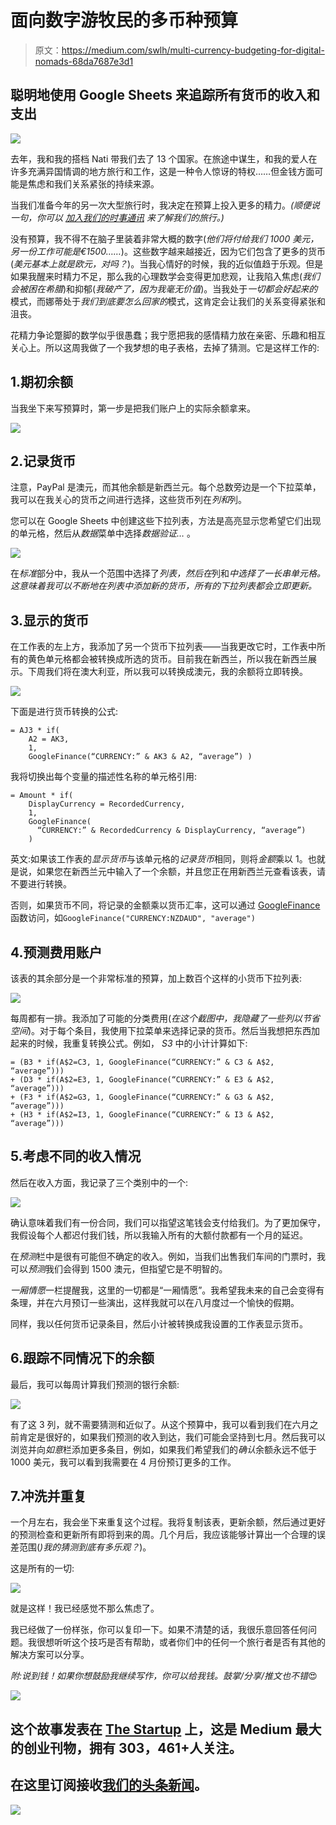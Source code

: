 # 面向数字游牧民的多币种预算

> 原文：<https://medium.com/swlh/multi-currency-budgeting-for-digital-nomads-68da7687e3d1>

## 聪明地使用 Google Sheets 来追踪所有货币的收入和支出

![](img/ea04a63fc52b84d6d8be062a299d6ab0.png)

去年，我和我的搭档 Nati 带我们去了 13 个国家。在旅途中谋生，和我的爱人在许多充满异国情调的地方旅行和工作，这是一种令人惊讶的特权……但金钱方面可能是焦虑和我们关系紧张的持续来源。

当我们准备今年的另一次大型旅行时，我决定在预算上投入更多的精力。*(顺便说一句，你可以* [*加入我们的时事通讯*](http://eepurl.com/de1yEn) *来了解我们的旅行。)*

没有预算，我不得不在脑子里装着非常大概的数字(*他们将付给我们 1000 美元，另一份工作可能是€1500……*)。这些数字越来越接近，因为它们包含了更多的货币(*美元基本上就是欧元，对吗？*)。当我心情好的时候，我的近似值趋于乐观。但是如果我醒来时精力不足，那么我的心理数学会变得更加悲观，让我陷入焦虑(*我们会被困在希腊*)和抑郁(*我破产了，因为我毫无价值*)。当我处于*一切都会好起来的*模式，而娜蒂处于*我们到底要怎么回家的*模式，这肯定会让我们的关系变得紧张和沮丧。

花精力争论蹩脚的数学似乎很愚蠢；我宁愿把我的感情精力放在亲密、乐趣和相互关心上。所以这周我做了一个我梦想的电子表格，去掉了猜测。它是这样工作的:

## 1.期初余额

当我坐下来写预算时，第一步是把我们账户上的实际余额拿来。

![](img/89ac72ed6500e88dfd4926621def41f1.png)

## 2.记录货币

注意，PayPal 是澳元，而其他余额是新西兰元。每个总数旁边是一个下拉菜单，我可以在我关心的货币之间进行选择，这些货币列在*列和*列。

您可以在 Google Sheets 中创建这些下拉列表，方法是高亮显示您希望它们出现的单元格，然后从*数据*菜单中选择*数据验证…* 。

![](img/3860fb8fc10ad3c0da467b0d50ab021d.png)

在*标准*部分中，我从一个范围中选择了*列表，然后在*列和*中选择了一长串单元格。这意味着我可以不断地在列表中添加新的货币，所有的下拉列表都会立即更新。*

## 3.显示的货币

在工作表的左上方，我添加了另一个货币下拉列表——当我更改它时，工作表中所有的黄色单元格都会被转换成所选的货币。目前我在新西兰，所以我在新西兰展示。下周我们将在澳大利亚，所以我可以转换成澳元，我的余额将立即转换。

![](img/855c82b094f81e998c415d26b9ab724d.png)

下面是进行货币转换的公式:

```
= AJ3 * if( 
    A2 = AK3, 
    1, 
    GoogleFinance(“CURRENCY:” & AK3 & A2, “average”) )
```

我将切换出每个变量的描述性名称的单元格引用:

```
= Amount * if(
    DisplayCurrency = RecordedCurrency, 
    1, 
    GoogleFinance(
      “CURRENCY:” & RecordedCurrency & DisplayCurrency, “average”) 
    )
```

英文:如果该工作表的*显示货币*与该单元格的*记录货币*相同，则将*金额*乘以 1。也就是说，如果您在新西兰元中输入了一个余额，并且您正在用新西兰元查看该表，请不要进行转换。

否则，如果货币不同，将记录的金额乘以货币汇率，这可以通过 [GoogleFinance](https://support.google.com/docs/answer/3093281?hl=en) 函数访问，如`GoogleFinance("CURRENCY:NZDAUD", "average")`

## 4.预测费用账户

该表的其余部分是一个非常标准的预算，加上数百个这样的小货币下拉列表:

![](img/e0160427f04f6bc83e217e5e5a2dc940.png)

每周都有一排。我添加了可能的分类费用(*在这个截图中，我隐藏了一些列以节省空间*)。对于每个条目，我使用下拉菜单来选择记录的货币。然后当我想把东西加起来的时候，我重复转换公式。例如， *S3* 中的小计计算如下:

```
= (B3 * if(A$2=C3, 1, GoogleFinance(“CURRENCY:” & C3 & A$2, “average”)))
+ (D3 * if(A$2=E3, 1, GoogleFinance(“CURRENCY:” & E3 & A$2, “average”)))
+ (F3 * if(A$2=G3, 1, GoogleFinance(“CURRENCY:” & G3 & A$2, “average”)))
+ (H3 * if(A$2=I3, 1, GoogleFinance(“CURRENCY:” & I3 & A$2, “average”)))
```

## 5.考虑不同的收入情况

然后在收入方面，我记录了三个类别中的一个:

![](img/eb00d7887b3335ed20e3b910897a9e56.png)

确认意味着我们有一份合同，我们可以指望这笔钱会支付给我们。为了更加保守，我假设每个人都迟付我们钱，所以我输入所有的大额付款都有一个月的延迟。

在*预测*栏中是很有可能但不确定的收入。例如，当我们出售我们车间的门票时，我可以*预测*我们会得到 1500 澳元，但指望它是不明智的。

*一厢情愿*一栏提醒我，这里的一切都是“一厢情愿”。我希望我未来的自己会变得有条理，并在六月预订一些演出，这样我就可以在八月度过一个愉快的假期。

同样，我以任何货币记录条目，然后小计被转换成我设置的工作表显示货币。

## 6.跟踪不同情况下的余额

最后，我可以每周计算我们预测的银行余额:

![](img/42e0701b89d506dee3140a4e4c9a97b0.png)

有了这 3 列，就不需要猜测和近似了。从这个预算中，我可以看到我们在六月之前肯定是很好的，如果我们预测的收入到达，我们可能会坚持到七月。然后我可以浏览并向*如意*栏添加更多条目，例如，如果我们希望我们的*确认*余额永远不低于 1000 美元，我可以看到我需要在 4 月份预订更多的工作。

## 7.冲洗并重复

一个月左右，我会坐下来重复这个过程。我将复制该表，更新余额，然后通过更好的预测检查和更新所有即将到来的周。几个月后，我应该能够计算出一个合理的误差范围(*)我的猜测到底有多乐观？*)。

这是所有的一切:

![](img/81d8e19068c6d0436807f2eebbd2cfe3.png)

就是这样！我已经感觉不那么焦虑了。

我已经做了一份样张，你可以复印一下。如果不清楚的话，我很乐意回答任何问题。我很想听听这个技巧是否有帮助，或者你们中的任何一个旅行者是否有其他的解决方案可以分享。

*附:说到钱！如果你想鼓励我继续写作，你可以给我钱。鼓掌/分享/推文也不错*😍

[![](img/308a8d84fb9b2fab43d66c117fcc4bb4.png)](https://medium.com/swlh)

## 这个故事发表在 [The Startup](https://medium.com/swlh) 上，这是 Medium 最大的创业刊物，拥有 303，461+人关注。

## 在这里订阅接收[我们的头条新闻](http://growthsupply.com/the-startup-newsletter/)。

[![](img/b0164736ea17a63403e660de5dedf91a.png)](https://medium.com/swlh)